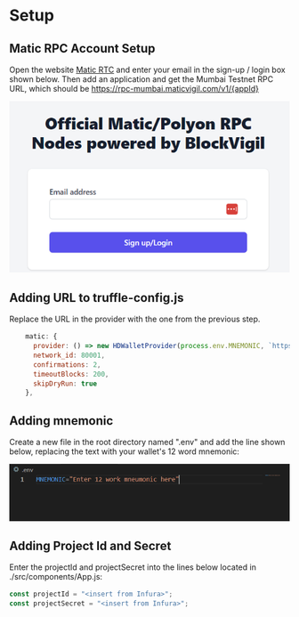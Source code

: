 Setup
============

Matic RPC Account Setup
-----------------------

Open the website [Matic RTC](https://rpc.maticvigil.com/) and enter your email in the sign-up / login box shown below. Then add an application and get the Mumbai Testnet RPC URL, which should be https://rpc-mumbai.maticvigil.com/v1/{appId}

![SignupBox](images/SignupBox.PNG)

Adding URL to truffle-config.js
-------------------------------
Replace the URL in the provider with the one from the previous step.

~~~javascript
    matic: {
      provider: () => new HDWalletProvider(process.env.MNEMONIC, `https://rpc-mumbai.maticvigil.com/v1/{appId}`),
      network_id: 80001,
      confirmations: 2,
      timeoutBlocks: 200,
      skipDryRun: true
    },
~~~

Adding mnemonic
-----------------
Create a new file in the root directory named ".env" and add the line shown below, replacing the text with your wallet's 12 word mnemonic:

![mneumonic](images/mnemonic.PNG)

Adding Project Id and Secret
----------------------------
Enter the projectId and projectSecret into the lines below located in ./src/components/App.js:

~~~Javascript
const projectId = "<insert from Infura>";
const projectSecret = "<insert from Infura>";
~~~